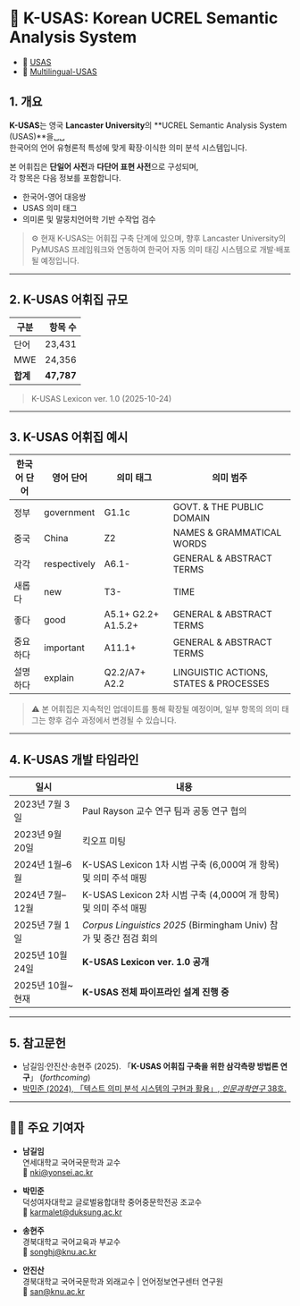 # 🧩 K-USAS: Korean UCREL Semantic Analysis System
- 📂 [USAS](https://ucrel.lancs.ac.uk/usas/)
- 📂 [Multilingual-USAS](https://github.com/UCREL/Multilingual-USAS)

## 1. 개요

**K-USAS**는 영국 **Lancaster University**의 **UCREL Semantic Analysis System (USAS)**을␣␣  
한국어의 언어 유형론적 특성에 맞게 확장·이식한 의미 분석 시스템입니다.

본 어휘집은 **단일어 사전**과 **다단어 표현 사전**으로 구성되며,  
각 항목은 다음 정보를 포함합니다.

- 한국어-영어 대응쌍  
- USAS 의미 태그  
- 의미론 및 말뭉치언어학 기반 수작업 검수  

> ⚙️ 현재 K-USAS는 어휘집 구축 단계에 있으며, 향후 Lancaster University의 PyMUSAS 프레임워크와 연동하여 한국어 자동 의미 태깅 시스템으로 개발·배포될 예정입니다.

---

## 2. K-USAS 어휘집 규모

| 구분 | 항목 수 |
|------|---------:|
| 단어 | 23,431 |
| MWE | 24,356 |
| **합계** | **47,787** |

> K-USAS Lexicon ver. 1.0 (2025-10-24)

---

## 3. K-USAS 어휘집 예시

| 한국어 단어 | 영어 단어 | 의미 태그 | 의미 범주 |
|--------------|------------|-------------|-------------|
| 정부 | government | G1.1c | GOVT. & THE PUBLIC DOMAIN |
| 중국 | China | Z2 | NAMES & GRAMMATICAL WORDS |
| 각각 | respectively | A6.1- | GENERAL & ABSTRACT TERMS |
| 새롭다 | new | T3- | TIME |
| 좋다 | good | A5.1+ G2.2+ A1.5.2+ | GENERAL & ABSTRACT TERMS |
| 중요하다 | important | A11.1+ | GENERAL & ABSTRACT TERMS |
| 설명하다 | explain | Q2.2/A7+ A2.2 | LINGUISTIC ACTIONS, STATES & PROCESSES |

> ⚠️ 본 어휘집은 지속적인 업데이트를 통해 확장될 예정이며, 일부 항목의 의미 태그는 향후 검수 과정에서 변경될 수 있습니다.

---

## 4. K-USAS 개발 타임라인

| 일시 | 내용 |
|------|------|
| 2023년 7월 3일 | Paul Rayson 교수 연구 팀과 공동 연구 협의 |
| 2023년 9월 20일 | 킥오프 미팅 |
| 2024년 1월–6월 | K-USAS Lexicon 1차 시범 구축 (6,000여 개 항목) 및 의미 주석 매핑 |
| 2024년 7월–12월 | K-USAS Lexicon 2차 시범 구축 (4,000여 개 항목) 및 의미 주석 매핑 |
| 2025년 7월 1일 | *Corpus Linguistics 2025* (Birmingham Univ) 참가 및 중간 점검 회의 |
| 2025년 10월 24일 | **K-USAS Lexicon ver. 1.0 공개** |
| 2025년 10월~현재 | **K-USAS 전체 파이프라인 설계 진행 중** |

---

## 5. 참고문헌

- 남길임·안진산·송현주 (2025). 「**K-USAS 어휘집 구축을 위한 삼각측량 방법론 연구**」 (*forthcoming*)  
- [박민준 (2024), 「텍스트 의미 분석 시스템의 구현과 활용」, *인문과학연구* 38호.](https://www.kci.go.kr/kciportal/ci/sereArticleSearch/ciSereArtiView.kci?sereArticleSearchBean.artiId=ART003053428)

---

## 🧑‍🏫 주요 기여자

- **남길임**  
  연세대학교 국어국문학과 교수  
  📧 nki@yonsei.ac.kr  

- **박민준**  
  덕성여자대학교 글로벌융합대학 중어중문학전공 조교수  
  📧 karmalet@duksung.ac.kr  

- **송현주**  
  경북대학교 국어교육과 부교수  
  📧 songhj@knu.ac.kr  

- **안진산**  
  경북대학교 국어국문학과 외래교수  |  언어정보연구센터 연구원  
  📧 san@knu.ac.kr